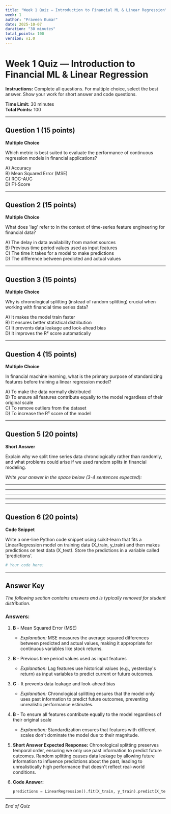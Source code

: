 ```yaml
---
title: "Week 1 Quiz — Introduction to Financial ML & Linear Regression"
week: 1
author: "Praveen Kumar"
date: 2025-10-07
duration: "30 minutes"
total_points: 100
version: v1.0
---
```


# Week 1 Quiz — Introduction to Financial ML & Linear Regression

**Instructions:** Complete all questions. For multiple choice, select the best answer. Show your work for short answer and code questions.

**Time Limit:** 30 minutes  
**Total Points:** 100

---

## Question 1 (15 points)
**Multiple Choice**

Which metric is best suited to evaluate the performance of continuous regression models in financial applications?

A) Accuracy  
B) Mean Squared Error (MSE)  
C) ROC-AUC  
D) F1-Score  

---

## Question 2 (15 points)
**Multiple Choice**

What does 'lag' refer to in the context of time-series feature engineering for financial data?

A) The delay in data availability from market sources  
B) Previous time period values used as input features  
C) The time it takes for a model to make predictions  
D) The difference between predicted and actual values  

---

## Question 3 (15 points)
**Multiple Choice**

Why is chronological splitting (instead of random splitting) crucial when working with financial time series data?

A) It makes the model train faster  
B) It ensures better statistical distribution  
C) It prevents data leakage and look-ahead bias  
D) It improves the R² score automatically  

---

## Question 4 (15 points)
**Multiple Choice**

In financial machine learning, what is the primary purpose of standardizing features before training a linear regression model?

A) To make the data normally distributed  
B) To ensure all features contribute equally to the model regardless of their original scale  
C) To remove outliers from the dataset  
D) To increase the R² score of the model  

---

## Question 5 (20 points)
**Short Answer**

Explain why we split time series data chronologically rather than randomly, and what problems could arise if we used random splits in financial modeling.

*Write your answer in the space below (3-4 sentences expected):*

___________________________________________________________________

___________________________________________________________________

___________________________________________________________________

___________________________________________________________________

---

## Question 6 (20 points)
**Code Snippet**

Write a one-line Python code snippet using scikit-learn that fits a LinearRegression model on training data (X_train, y_train) and then makes predictions on test data (X_test). Store the predictions in a variable called 'predictions'.

```python
# Your code here:

```

---

## Answer Key

*The following section contains answers and is typically removed for student distribution.*

### Answers:

1. **B** - Mean Squared Error (MSE)
   - *Explanation:* MSE measures the average squared differences between predicted and actual values, making it appropriate for continuous variables like stock returns.

2. **B** - Previous time period values used as input features
   - *Explanation:* Lag features use historical values (e.g., yesterday's return) as input variables to predict current or future outcomes.

3. **C** - It prevents data leakage and look-ahead bias
   - *Explanation:* Chronological splitting ensures that the model only uses past information to predict future outcomes, preventing unrealistic performance estimates.

4. **B** - To ensure all features contribute equally to the model regardless of their original scale
   - *Explanation:* Standardization ensures that features with different scales don't dominate the model due to their magnitude.

5. **Short Answer Expected Response:**
   Chronological splitting preserves temporal order, ensuring we only use past information to predict future outcomes. Random splitting causes data leakage by allowing future information to influence predictions about the past, leading to unrealistically high performance that doesn't reflect real-world conditions.

6. **Code Answer:**
   ```python
   predictions = LinearRegression().fit(X_train, y_train).predict(X_test)
   ```

---

*End of Quiz*